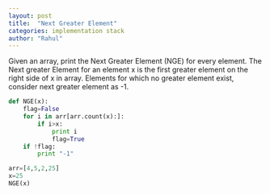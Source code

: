 ```yaml
---
layout: post
title:  "Next Greater Element"
categories: implementation stack
author: "Rahul"
---
```

Given an array, print the Next Greater Element (NGE) for every element.
The Next greater Element for an element x is the first greater element on the right side of x in array. 
Elements for which no greater element exist, consider next greater element as -1.

```python
def NGE(x):
	flag=False
	for i in arr[arr.count(x):]:
		if i>x:
			print i
			flag=True
	if !flag:
		print "-1"

arr=[4,5,2,25]
x=25
NGE(x)

```
